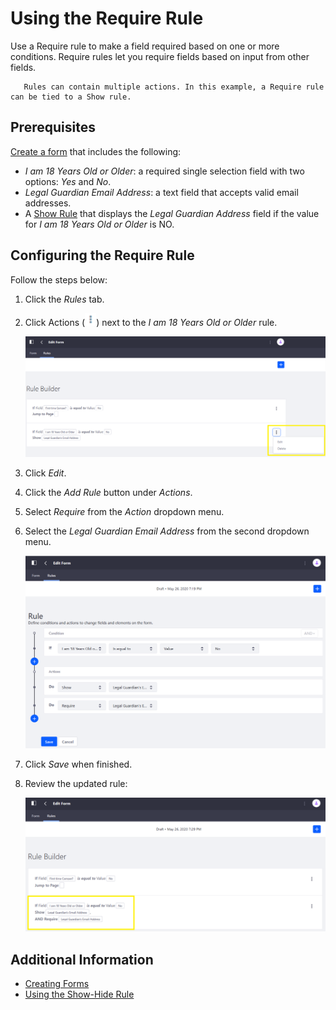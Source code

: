 # Using the Require Rule

Use a Require rule to make a field required based on one or more conditions. Require rules let you require fields based on input from other fields.

```tip::
   Rules can contain multiple actions. In this example, a Require rule can be tied to a Show rule.
```

## Prerequisites

[Create a form](../../creating-forms.md) that includes the following:

* _I am 18 Years Old or Older_: a required single selection field with two options: _Yes_ and _No_.
* _Legal Guardian Email Address_: a text field that accepts valid email addresses.
* A [Show Rule](./using-the-show-hide-rule.md) that displays the _Legal Guardian Address_ field if the value for _I am 18 Years Old or Older_ is NO.

## Configuring the Require Rule

Follow the steps below:

1. Click the _Rules_ tab.
1. Click Actions (![Actions](../../../../../images/icon-actions.png)) next to the _I am 18 Years Old or Older_ rule.

    ![Modify the existing Show-hide Rule.](./using-the-require-rule/images/01.png)

1. Click _Edit_.
1. Click the _Add Rule_ button under _Actions_.
1. Select _Require_ from the _Action_ dropdown menu.
1. Select the _Legal Guardian Email Address_ from the second dropdown menu.

    ![Add the Require Rule.](./using-the-require-rule/images/02.png)

1. Click _Save_ when finished.
1. Review the updated rule:

    ![Add the Require Rule.](./using-the-require-rule/images/03.png)

## Additional Information

* [Creating Forms](../../creating-forms.md)
* [Using the Show-Hide Rule](./using-the-show-hide-rule.md)
